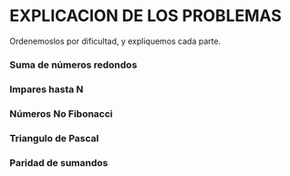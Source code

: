 # EXPLICACION DE LOS PROBLEMAS

Ordenemoslos por dificultad, y expliquemos cada parte.

### Suma de números redondos

### Impares hasta N

### Números No Fibonacci

### Triangulo de Pascal

### Paridad de sumandos
